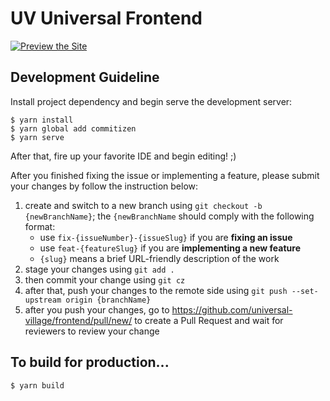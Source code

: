 # UV Universal Frontend
[![Preview the Site](https://img.shields.io/badge/now.sh-Preview%20the%20Site-grey?logo=zeit&labelColor=black)](https://uvillage.dev/)

## Development Guideline
Install project dependency and begin serve the development server:
```
$ yarn install
$ yarn global add commitizen
$ yarn serve
```

After that, fire up your favorite IDE and begin editing! ;)

After you finished fixing the issue or implementing a feature, please submit your changes by follow the instruction below:
1. create and switch to a new branch using `git checkout -b {newBranchName}`; the `{newBranchName` should comply with the following format:
    - use `fix-{issueNumber}-{issueSlug}` if you are **fixing an issue**
    - use `feat-{featureSlug}` if you are **implementing a new feature**
    - `{slug}` means a brief URL-friendly description of the work
2. stage your changes using `git add .`
3. then commit your change using `git cz`
4. after that, push your changes to the remote side using `git push --set-upstream origin {branchName}`
5. after you push your changes, go to https://github.com/universal-village/frontend/pull/new/ to create a Pull Request and wait for reviewers to review your change

## To build for production...
```
$ yarn build
```

